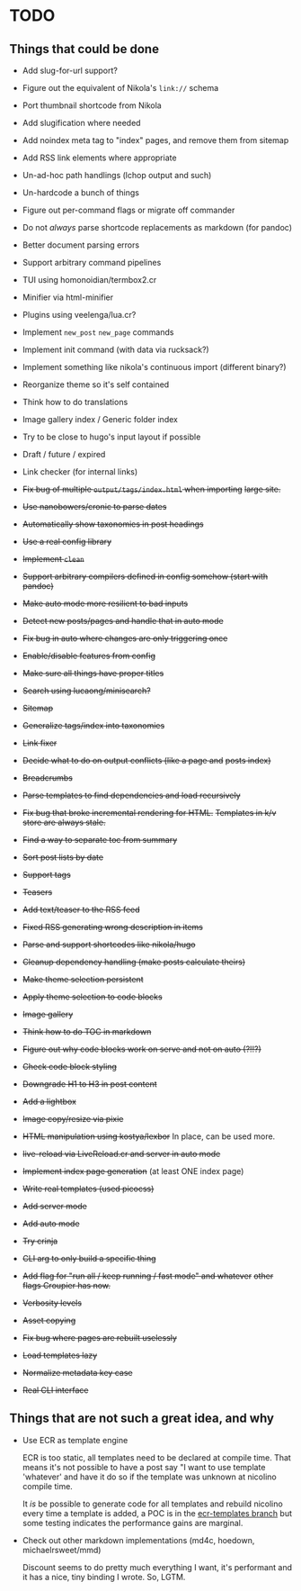 # TODO

## Things that could be done

* Add slug-for-url support?
* Figure out the equivalent of Nikola's `link://` schema
* Port thumbnail shortcode from Nikola
* Add slugification where needed
* Add noindex meta tag to "index" pages, and remove
  them from sitemap
* Add RSS link elements where appropriate
* Un-ad-hoc path handlings (lchop output and such)
* Un-hardcode a bunch of things
* Figure out per-command flags or migrate off commander
* Do not *always* parse shortcode replacements as markdown (for pandoc)
* Better document parsing errors
* Support arbitrary command pipelines
* TUI using homonoidian/termbox2.cr
* Minifier via html-minifier
* Plugins using veelenga/lua.cr?
* Implement `new_post` `new_page` commands
* Implement init command (with data via rucksack?)
* Implement something like nikola's continuous import (different binary?)
* Reorganize theme so it's self contained
* Think how to do translations
* Image gallery index / Generic folder index
* Try to be close to hugo's input layout if possible
* Draft / future / expired
* Link checker (for internal links)

* ~~Fix bug of multiple `output/tags/index.html` when importing~~
  ~~large site.~~
* ~~Use nanobowers/cronic to parse dates~~
* ~~Automatically show taxonomies in post headings~~
* ~~Use a real config library~~
* ~~Implement `clean`~~
* ~~Support arbitrary compilers defined in config somehow (start with pandoc)~~
* ~~Make auto mode more resilient to bad inputs~~
* ~~Detect new posts/pages and handle that in auto mode~~
* ~~Fix bug in auto where changes are only triggering once~~
* ~~Enable/disable features from config~~
* ~~Make sure all things have proper titles~~
* ~~Search using lucaong/minisearch?~~
* ~~Sitemap~~
* ~~Generalize tags/index into taxonomies~~
* ~~Link fixer~~
* ~~Decide what to do on output conflicts (like a page and~~
  ~~posts index)~~
* ~~Breadcrumbs~~
* ~~Parse templates to find dependencies and load recursively~~
* ~~Fix bug that broke incremental rendering for HTML.~~
  ~~Templates in k/v store are always stale.~~
* ~~Find a way to separate toc from summary~~
* ~~Sort post lists by date~~
* ~~Support tags~~
* ~~Teasers~~
* ~~Add text/teaser to the RSS feed~~
* ~~Fixed RSS generating wrong description in items~~
* ~~Parse and support shortcodes like nikola/hugo~~
* ~~Cleanup dependency handling (make posts calculate theirs)~~
* ~~Make theme selection persistent~~
* ~~Apply theme selection to code blocks~~
* ~~Image gallery~~
* ~~Think how to do TOC in markdown~~
* ~~Figure out why code blocks work on serve and not on auto (?!!?)~~
* ~~Check code block styling~~
* ~~Downgrade H1 to H3 in post content~~
* ~~Add a lightbox~~
* ~~Image copy/resize via pixie~~
* ~~HTML manipulation using kostya/lexbor~~ In place, can be used more.
* ~~live-reload via LiveReload.cr and server in auto mode~~
* ~~Implement index page generation~~ (at least ONE index page)
* ~~Write real templates (used picocss)~~
* ~~Add server mode~~
* ~~Add auto mode~~
* ~~Try crinja~~
* ~~CLI arg to only build a specific thing~~
* ~~Add flag for "run all / keep running / fast mode" and whatever~~
  ~~other flags Croupier has now.~~
* ~~Verbosity levels~~
* ~~Asset copying~~
* ~~Fix bug where pages are rebuilt uselessly~~
* ~~Load templates lazy~~
* ~~Normalize metadata key case~~
* ~~Real CLI interface~~

## Things that are not such a great idea, and why

* Use ECR as template engine

  ECR is too static, all templates need to be declared
  at compile time. That means it's not possible to have
  a post say "I want to use template 'whatever' and
  have it do so if the template was unknown at nicolino
  compile time.

  It *is* be possible to generate code for all templates
  and rebuild nicolino every time a template is added,
  a POC is in the [ecr-templates branch](https://github.com/ralsina/nicolino/tree/ecr-templates)
  but some testing indicates the performance gains are
  marginal.

* Check out other markdown implementations (md4c, hoedown, michaelrsweet/mmd)

  Discount seems to do pretty much everything I want, it's performant
  and it has a nice, tiny binding I wrote. So, LGTM.
